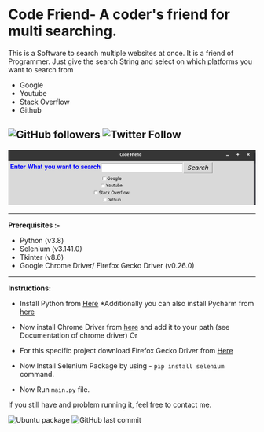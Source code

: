 # Code Friend- A coder's friend for multi searching.

This is a Software to search multiple websites at once. It is a friend of Programmer. Just give the search String and select on which platforms you want to search from

- Google
- Youtube
- Stack Overflow
- Github

## ![GitHub followers](https://img.shields.io/github/followers/skyrunner360?label=Follow&style=social) ![Twitter Follow](https://img.shields.io/twitter/follow/skyrunner360?style=social)

![Alt text](./sample-image-code-friend "Interface")

---

**Prerequisites :-**

- Python (v3.8)
- Selenium (v3.141.0)
- Tkinter (v8.6)
- Google Chrome Driver/ Firefox Gecko Driver (v0.26.0)

---

**Instructions:**

- Install Python from [Here](https://www.python.org/downloads/ "Download Python")
  \*Additionally you can also install Pycharm from [here](https://www.jetbrains.com/pycharm/download/ "Download Pycharm")

- Now install Chrome Driver from [here](https://chromedriver.chromium.org/ "Download Chrome Driver")
  and add it to your path (see Documentation of chrome driver)
  Or
- For this specific project download Firefox Gecko Driver from [Here](https://github.com/mozilla/geckodriver "Download Gecko Driver")

- Now Install Selenium Package by using - `pip install selenium` command.

- Now Run `main.py` file.

If you still have and problem running it, feel free to contact me.

![Ubuntu package](https://img.shields.io/ubuntu/v/sc) ![GitHub last commit](https://img.shields.io/github/last-commit/skyrunner360/Code_Friend)
